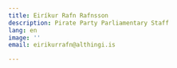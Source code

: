 ```yaml
---
title: Eiríkur Rafn Rafnsson
description: Pirate Party Parliamentary Staff
lang: en
image: ''
email: eirikurrafn@althingi.is

---
```

